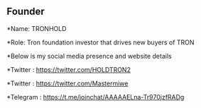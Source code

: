 ## Founder

*Name: TRONHOLD


*Role: Tron foundation investor that drives new buyers of TRON



*Below is my social media presence and website details



*Twitter : https://twitter.com/HOLDTRON2

*Twitter : https://twitter.com/Mastermiwe

*Telegram : https://t.me/joinchat/AAAAAELna-Tr970jzfRADg


